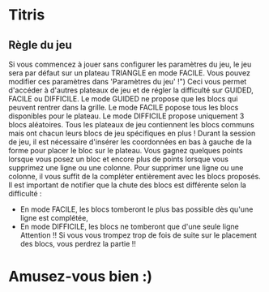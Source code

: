 # Titris
## Règle du jeu 
Si vous commencez à jouer sans configurer les paramètres du jeu, le jeu sera par défaut sur un plateau TRIANGLE en mode FACILE.
Vous pouvez modifier ces paramètres dans 'Paramètres du jeu' !") 
Ceci vous permet d'accéder à d'autres plateaux de jeu et de régler la difficulté sur GUIDED, FACILE ou DIFFICILE.
Le mode GUIDED ne propose que les blocs qui peuvent rentrer dans la grille.
Le mode FACILE popose tous les blocs disponibles pour le plateau.
Le mode DIFFICILE propose uniquement 3 blocs aléatoires.
Tous les plateaux de jeu contiennent les blocs communs mais ont chacun leurs blocs de jeu spécifiques en plus !
Durant la session de jeu, il est nécessaire d'insérer les coordonnées en bas à gauche de la forme pour placer le bloc sur le plateau.
Vous gagnez quelques points lorsque vous posez un bloc et encore plus de points lorsque vous supprimez une ligne ou une colonne.
Pour supprimer une ligne ou une colonne, il vous suffit de la compléter entièrement avec les blocs proposés.
Il est important de notifier que la chute des blocs est différente selon la difficulté :
- En mode FACILE, les blocs tomberont le plus bas possible dès qu'une ligne est complétée,
- En mode DIFFICILE, les blocs ne tomberont que d'une seule ligne
Attention !! Si vous vous trompez trop de fois de suite sur le placement des blocs, vous perdrez la partie !!

# Amusez-vous bien :)
